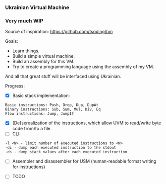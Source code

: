
### Ukrainian Virtual Machine  
### Very much WIP

Source of inspiration: https://github.com/tsoding/bm

Goals:  
- Learn things.  
- Build a simple virtual machine.  
- Build an assembly for this VM.  
- Try to create a programming language using the assembly of my VM.

And all that great stuff will be interfaced using Ukrainian.

Progress:

- [x] Basic stack implementation:  
```  
Basic instructions: Push, Drop, Dup, DupAt  
Binary instructions: Sub, Sum, Mul, Div, Eq  
Flow instructions: Jump, JumpIf  
```

- [x] (De)serealization of the instructions, which allow UVM to read/write byte code from/to a file.  
- [ ] CLI:  
```  
-l <N> - limit number of executed instructions to <N>  
-di - dump each executed instruction to the stdout  
-ds - dump stack values after each executed instruction  
```

- [ ] Assembler and disassembler for USM (human-readable format writing for instructions)

- [ ] TODO

